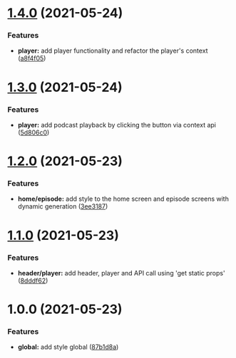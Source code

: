 # [1.4.0](https://github.com/PedroHenry-Santos/Podcastr/compare/v1.3.0...v1.4.0) (2021-05-24)


### Features

* **player:** add player functionality and refactor the player's context ([a8f4f05](https://github.com/PedroHenry-Santos/Podcastr/commit/a8f4f05c201fa5c49a2cb7af8599f77ec6f944f6))

# [1.3.0](https://github.com/PedroHenry-Santos/Podcastr/compare/v1.2.0...v1.3.0) (2021-05-24)


### Features

* **player:** add podcast playback by clicking the button via context api ([5d806c0](https://github.com/PedroHenry-Santos/Podcastr/commit/5d806c0a7027715451ecc78f72ce5bd0bd06d123))

# [1.2.0](https://github.com/PedroHenry-Santos/Podcastr/compare/v1.1.0...v1.2.0) (2021-05-23)


### Features

* **home/episode:** add style to the home screen and episode screens with dynamic generation ([3ee3187](https://github.com/PedroHenry-Santos/Podcastr/commit/3ee318789cc5b1576070118b9ebfa840d585e498))

# [1.1.0](https://github.com/PedroHenry-Santos/Podcastr/compare/v1.0.0...v1.1.0) (2021-05-23)


### Features

* **header/player:** add header, player and API call using 'get static props' ([8dddf62](https://github.com/PedroHenry-Santos/Podcastr/commit/8dddf62e78d802cceda92b79072d0045586b7c54))

# 1.0.0 (2021-05-23)


### Features

* **global:** add style global ([87b1d8a](https://github.com/PedroHenry-Santos/Podcastr/commit/87b1d8ad143adce685b5e99dcd103d0ef8880179))
